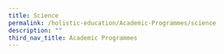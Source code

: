 ```yaml
---
title: Science
permalink: /holistic-education/Academic-Programmes/science
description: ""
third_nav_title: Academic Programmes
---
```

